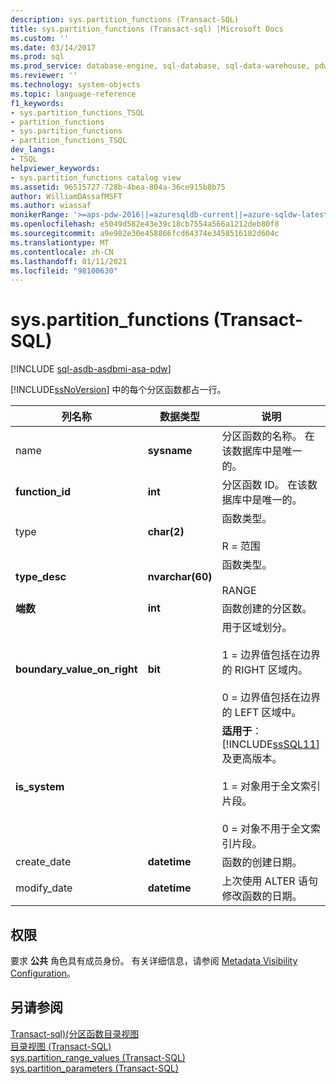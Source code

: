 ```yaml
---
description: sys.partition_functions (Transact-SQL)
title: sys.partition_functions (Transact-sql) |Microsoft Docs
ms.custom: ''
ms.date: 03/14/2017
ms.prod: sql
ms.prod_service: database-engine, sql-database, sql-data-warehouse, pdw
ms.reviewer: ''
ms.technology: system-objects
ms.topic: language-reference
f1_keywords:
- sys.partition_functions_TSQL
- partition_functions
- sys.partition_functions
- partition_functions_TSQL
dev_langs:
- TSQL
helpviewer_keywords:
- sys.partition_functions catalog view
ms.assetid: 96515727-728b-4bea-804a-36ce915b8b75
author: WilliamDAssafMSFT
ms.author: wiassaf
monikerRange: '>=aps-pdw-2016||=azuresqldb-current||=azure-sqldw-latest||>=sql-server-2016||>=sql-server-linux-2017||=azuresqldb-mi-current'
ms.openlocfilehash: e5049d582e43e39c18cb7554a566a1212deb80f8
ms.sourcegitcommit: a9e982e30e458866fcd64374e3458516182d604c
ms.translationtype: MT
ms.contentlocale: zh-CN
ms.lasthandoff: 01/11/2021
ms.locfileid: "98100630"
---
```

# <a name="syspartition_functions-transact-sql"></a>sys.partition_functions (Transact-SQL)
[!INCLUDE [sql-asdb-asdbmi-asa-pdw](../../includes/applies-to-version/sql-asdb-asdbmi-asa-pdw.md)]

  [!INCLUDE[ssNoVersion](../../includes/ssnoversion-md.md)] 中的每个分区函数都占一行。  
  
|列名称|数据类型|说明|  
|-----------------|---------------|-----------------|  
|name|**sysname**|分区函数的名称。 在该数据库中是唯一的。|  
|**function_id**|**int**|分区函数 ID。 在该数据库中是唯一的。|  
|type|**char(2)**|函数类型。<br /><br /> R = 范围|  
|**type_desc**|**nvarchar(60)**|函数类型。<br /><br /> RANGE|  
|**端数**|**int**|函数创建的分区数。|  
|**boundary_value_on_right**|**bit**|用于区域划分。<br /><br /> 1 = 边界值包括在边界的 RIGHT 区域内。<br /><br /> 0 = 边界值包括在边界的 LEFT 区域中。|  
|**is_system**||**适用于**：[!INCLUDE[ssSQL11](../../includes/sssql11-md.md)] 及更高版本。<br /><br /> 1 = 对象用于全文索引片段。<br /><br /> 0 = 对象不用于全文索引片段。|  
|create_date|**datetime**|函数的创建日期。|  
|modify_date|**datetime**|上次使用 ALTER 语句修改函数的日期。|  
  
## <a name="permissions"></a>权限  
 要求 **公共** 角色具有成员身份。 有关详细信息，请参阅 [Metadata Visibility Configuration](../../relational-databases/security/metadata-visibility-configuration.md)。  
  
## <a name="see-also"></a>另请参阅  
 [Transact-sql&#41;&#40;分区函数目录视图 ](../../relational-databases/system-catalog-views/partition-function-catalog-views-transact-sql.md)   
 [目录视图 (Transact-SQL)](../../relational-databases/system-catalog-views/catalog-views-transact-sql.md)   
 [sys.partition_range_values (Transact-SQL)](../../relational-databases/system-catalog-views/sys-partition-range-values-transact-sql.md)   
 [sys.partition_parameters (Transact-SQL)](../../relational-databases/system-catalog-views/sys-partition-parameters-transact-sql.md)  
  
  
